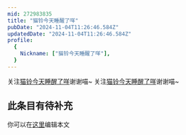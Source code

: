 ```yaml
---
mid: 272983835
title: "猫铃今天睡醒了咩"
pubDate: "2024-11-04T11:26:46.584Z"
updatedDate: "2024-11-04T11:26:46.584Z"
profile:
  {
    Nickname: ["猫铃今天睡醒了咩"],
  }
---
```


关注[猫铃今天睡醒了咩](https://space.bilibili.com/272983835)谢谢喵~ 关注[猫铃今天睡醒了咩](https://space.bilibili.com/272983835)谢谢喵~

## 此条目有待补充
你可以在[这里](https://github.com/Yuhanawa/VTuber.ICU-Content/edit/master/v/猫铃今天睡醒了咩/index.md)编辑本文
